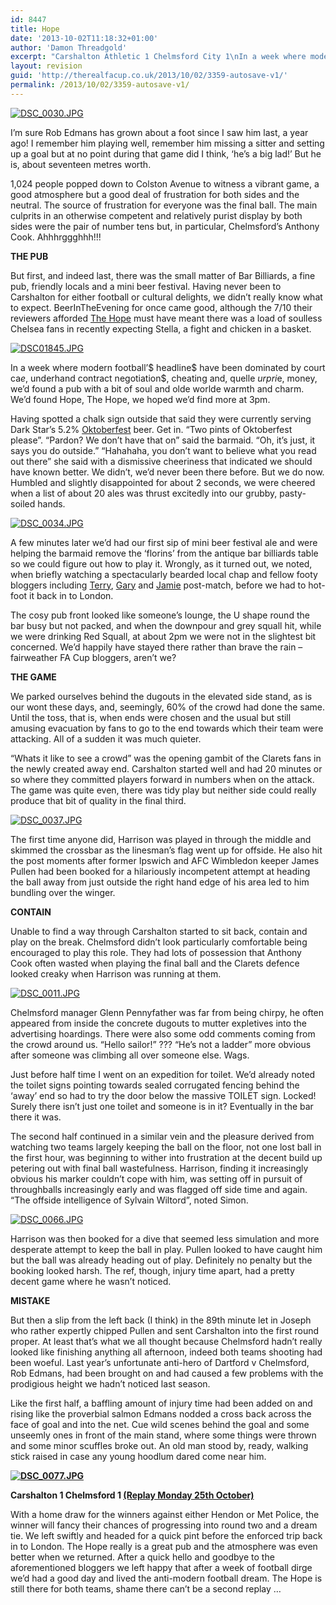 ```yaml
---
id: 8447
title: Hope
date: '2013-10-02T11:18:32+01:00'
author: 'Damon Threadgold'
excerpt: "Carshalton Athletic 1 Chelmsford City 1\nIn a week where modern football'$ headline$ have been dominated by court ca$e$, underhand contract negotiation$, cheating and, quelle $urpri$e, money, we found a pub with a bit of soul and olde worlde warmth and charm ..."
layout: revision
guid: 'http://therealfacup.co.uk/2013/10/02/3359-autosave-v1/'
permalink: /2013/10/02/3359-autosave-v1/
---
```


[![DSC_0030.JPG](http://lh3.ggpht.com/_3L4_Y2OBz2M/TMQhr8Hz-FI/AAAAAAAAC-Q/v5YCCpBx_No/DSC_0030.JPG?imgmax=200)](http://lh3.ggpht.com/_3L4_Y2OBz2M/TMQhr8Hz-FI/AAAAAAAAC-Q/v5YCCpBx_No/DSC_0030.JPG?imgmax=640)

I’m sure Rob Edmans has grown about a foot since I saw him last, a year ago! I remember him playing well, remember him missing a sitter and setting up a goal but at no point during that game did I think, ‘he’s a big lad!’ But he is, about seventeen metres worth.

1,024 people popped down to Colston Avenue to witness a vibrant game, a good atmosphere but a good deal of frustration for both sides and the neutral. The source of frustration for everyone was the final ball. The main culprits in an otherwise competent and relatively purist display by both sides were the pair of number tens but, in particular, Chelmsford’s Anthony Cook. Ahhhrggghhh!!!

**THE PUB**

But first, and indeed last, there was the small matter of Bar Billiards, a fine pub, friendly locals and a mini beer festival. Having never been to Carshalton for either football or cultural delights, we didn’t really know what to expect. BeerInTheEvening for once came good, although the 7/10 their reviewers afforded [The Hope](http://www.beerintheevening.com/pubs/s/23/2383/Hope/Carshalton) must have meant there was a load of soulless Chelsea fans in recently expecting Stella, a fight and chicken in a basket.

[![DSC01845.JPG](http://lh6.ggpht.com/_3L4_Y2OBz2M/TMSBPVms4LI/AAAAAAAADEU/gQgX5gzAzL8/DSC01845.JPG?imgmax=200)](http://lh6.ggpht.com/_3L4_Y2OBz2M/TMSBPVms4LI/AAAAAAAADEU/gQgX5gzAzL8/DSC01845.JPG?imgmax=640)

In a week where modern football’$ headline$ have been dominated by court ca$e$, underhand contract negotiation$, cheating and, quelle $urpri$e, money, we’d found a pub with a bit of soul and olde worlde warmth and charm. We’d found Hope, The Hope, we hoped we’d find more at 3pm.

Having spotted a chalk sign outside that said they were currently serving Dark Star’s 5.2% [Oktoberfest](http://darkstarbrewing.co.uk/pdf/oktoberfest.pdf) beer. Get in. “Two pints of Oktoberfest please”. “Pardon? We don’t have that on” said the barmaid. “Oh, it’s just, it says you do outside.” “Hahahaha, you don’t want to believe what you read out there” she said with a dismissive cheeriness that indicated we should have known better. We didn’t, we’d never been there before. But we do now. Humbled and slightly disappointed for about 2 seconds, we were cheered when a list of about 20 ales was thrust excitedly into our grubby, pasty-soiled hands.

[![DSC_0034.JPG](http://lh3.ggpht.com/_3L4_Y2OBz2M/TMQh3NnqRmI/AAAAAAAAC-c/aFSKENdmmeA/DSC_0034.JPG?imgmax=200)](http://lh3.ggpht.com/_3L4_Y2OBz2M/TMQh3NnqRmI/AAAAAAAAC-c/aFSKENdmmeA/DSC_0034.JPG?imgmax=640)

A few minutes later we’d had our first sip of mini beer festival ale and were helping the barmaid remove the ‘florins’ from the antique bar billiards table so we could figure out how to play it. Wrongly, as it turned out, we noted, when briefly watching a spectacularly bearded local chap and fellow footy bloggers including [Terry](http://twitter.com/terryduffelen), [Gary](http://twitter.com/garyandrews) and [Jamie](http://twitter.com/JamieCutteridge) post-match, before we had to hot-foot it back in to London.

The cosy pub front looked like someone’s lounge, the U shape round the bar busy but not packed, and when the downpour and grey squall hit, while we were drinking Red Squall, at about 2pm we were not in the slightest bit concerned. We’d happily have stayed there rather than brave the rain – fairweather FA Cup bloggers, aren’t we?

**THE GAME**

We parked ourselves behind the dugouts in the elevated side stand, as is our wont these days, and, seemingly, 60% of the crowd had done the same. Until the toss, that is, when ends were chosen and the usual but still amusing evacuation by fans to go to the end towards which their team were attacking. All of a sudden it was much quieter.

“Whats it like to see a crowd” was the opening gambit of the Clarets fans in the newly created away end. Carshalton started well and had 20 minutes or so where they committed players forward in numbers when on the attack. The game was quite even, there was tidy play but neither side could really produce that bit of quality in the final third.

[![DSC_0037.JPG](http://lh3.ggpht.com/_3L4_Y2OBz2M/TNCTcpJk2iI/AAAAAAAADI4/NHkEEEraW-M/DSC_0037.JPG?imgmax=200)](http://lh3.ggpht.com/_3L4_Y2OBz2M/TNCTcpJk2iI/AAAAAAAADI4/NHkEEEraW-M/DSC_0037.JPG?imgmax=640)

The first time anyone did, Harrison was played in through the middle and skimmed the crossbar as the linesman’s flag went up for offside. He also hit the post moments after former Ipswich and AFC Wimbledon keeper James Pullen had been booked for a hilariously incompetent attempt at heading the ball away from just outside the right hand edge of his area led to him bundling over the winger.

**CONTAIN**

Unable to find a way through Carshalton started to sit back, contain and play on the break. Chelmsford didn’t look particularly comfortable being encouraged to play this role. They had lots of possession that Anthony Cook often wasted when playing the final ball and the Clarets defence looked creaky when Harrison was running at them.

[![DSC_0011.JPG](http://lh3.ggpht.com/_3L4_Y2OBz2M/TMQgwLxa0II/AAAAAAAAC9M/_SoBbDkYbaw/DSC_0011.JPG?imgmax=200)](http://lh3.ggpht.com/_3L4_Y2OBz2M/TMQgwLxa0II/AAAAAAAAC9M/_SoBbDkYbaw/DSC_0011.JPG?imgmax=640)

Chelmsford manager Glenn Pennyfather was far from being chirpy, he often appeared from inside the concrete dugouts to mutter expletives into the advertising hoardings. There were also some odd comments coming from the crowd around us. “Hello sailor!” ??? “He’s not a ladder” more obvious after someone was climbing all over someone else. Wags.

Just before half time I went on an expedition for toilet. We’d already noted the toilet signs pointing towards sealed corrugated fencing behind the ‘away’ end so had to try the door below the massive TOILET sign. Locked! Surely there isn’t just one toilet and someone is in it? Eventually in the bar there it was.

The second half continued in a similar vein and the pleasure derived from watching two teams largely keeping the ball on the floor, not one lost ball in the first hour, was beginning to wither into frustration at the decent build up petering out with final ball wastefulness. Harrison, finding it increasingly obvious his marker couldn’t cope with him, was setting off in pursuit of throughballs increasingly early and was flagged off side time and again. “The offside intelligence of Sylvain Wiltord”, noted Simon.

[![DSC_0066.JPG](http://lh3.ggpht.com/_3L4_Y2OBz2M/TMQjcnw0VGI/AAAAAAAADAM/xkppikGQrE0/DSC_0066.JPG?imgmax=200)](http://lh3.ggpht.com/_3L4_Y2OBz2M/TMQjcnw0VGI/AAAAAAAADAM/xkppikGQrE0/DSC_0066.JPG?imgmax=640)

Harrison was then booked for a dive that seemed less simulation and more desperate attempt to keep the ball in play. Pullen looked to have caught him but the ball was already heading out of play. Definitely no penalty but the booking looked harsh. The ref, though, injury time apart, had a pretty decent game where he wasn’t noticed.

**MISTAKE**

But then a slip from the left back (I think) in the 89th minute let in Joseph who rather expertly chipped Pullen and sent Carshalton into the first round proper. At least that’s what we all thought because Chelmsford hadn’t really looked like finishing anything all afternoon, indeed both teams shooting had been woeful. Last year’s unfortunate anti-hero of Dartford v Chelmsford, Rob Edmans, had been brought on and had caused a few problems with the prodigious height we hadn’t noticed last season.

Like the first half, a baffling amount of injury time had been added on and rising like the proverbial salmon Edmans nodded a cross back across the face of goal and into the net. Cue wild scenes behind the goal and some unseemly ones in front of the main stand, where some things were thrown and some minor scuffles broke out. An old man stood by, ready, walking stick raised in case any young hoodlum dared come near him.

****[![DSC_0077.JPG](http://lh3.ggpht.com/_3L4_Y2OBz2M/TMQkGy6bN8I/AAAAAAAADBI/x3vbicOmB9o/DSC_0077.JPG?imgmax=200)](http://lh3.ggpht.com/_3L4_Y2OBz2M/TMQkGy6bN8I/AAAAAAAADBI/x3vbicOmB9o/DSC_0077.JPG?imgmax=640)****

**Carshalton 1 Chelmsford 1 [(Replay Monday 25th October)](http://www.chelmsfordcityfc.com/news/)**

With a home draw for the winners against either Hendon or Met Police, the winner will fancy their chances of progressing into round two and a dream tie. We left swiftly and headed for a quick pint before the enforced trip back in to London. The Hope really is a great pub and the atmosphere was even better when we returned. After a quick hello and goodbye to the aforementioned bloggers we left happy that after a week of football dirge we’d had a good day and lived the anti-modern football dream. The Hope is still there for both teams, shame there can’t be a second replay …